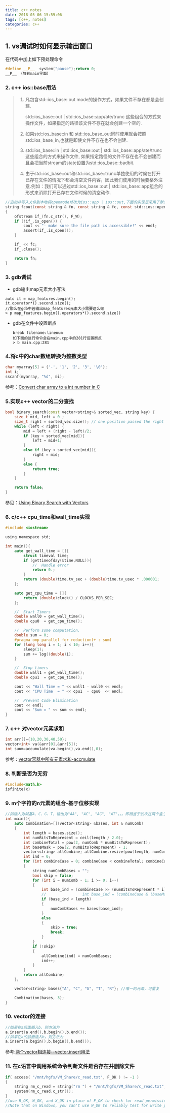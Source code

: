 ```yaml
---
title: c++ notes
date: 2018-05-06 15:59:06
tags: [c++, notes]
categories: c++
---
```


## 1. vs调试时如何显示输出窗口

在代码中加上如下预处理命令

```c++
#define __P__  system("pause");return 0;
__P__ （放到main里面）
```

<!--more-->

### 2. c++ ios::base用法

> 1. 凡包含std::ios_base::out mode的操作方式，如果文件不存在都是会创建.
>
>    std::ios_base::out | std::ios_base::app/ate/trunc 这些组合的方式来操作文件，如果指定的路径该文件不存在就会创建一个空的.
>
> 2. 如果std::ios_base::in 和 std::ios_base_out同时使用就会按照 std::ios_base_in,也就是即使文件不存在也不会创建.
>
> 3. std::ios_base::in | std::ios_base::out | std::ios_base::app/ate/trunc 这些组合的方式来操作文件, 如果指定路径的文件不存在也不会创建而且会把当前stream的state设置为std::ios_base::badbit.
>
> 4. 由于std::ios_base::out和std::ios_base::trunc单独使用的时候在打开已存在文件的情况下都会清空文件内容，因此我们使用的时候要格外注意.例如：我们可以通过std::ios_base::out | std::ios_base::app组合的形式来消除打开已存在文件时候的清空动作.

```c
//追加并写入文件到本地将openmode修改为ios::app | ios::out,下面的实现是采用了默认参数，默认覆盖写入
string fcout(const string & fn, const string & fc, const std::ios::openmode & F_W = (ios::out | ios::trunc)) //默认覆盖写入
{
    ofstream if_(fn.c_str(), F_W);
    if (!if_.is_open()) {
        cout << "- make sure the file path is accessible!" << endl;
        assert(if_.is_open());
    }

    if_ << fc;
    if_.close();

    return fn;
}	
```



### 3. gdb调试

- gdb输出map元素大小写法

```shell
auto it = map_features.begin();
it.operator*().second.size();
//那么在gdb中若输出map_features元素大小需要这么做
> p map_features.begin().operators*().second.size()
```

- gdb在文件中设置断点

  ```shell
  break filename:linenum
  如下面的这行命令会在main.cpp中的281行设置断点
  > b main.cpp:281
  ```


### 4.将c中的char数组转换为整数类型

```c
char myarray[5] = {'-', '1', '2', '3', '\0'};
int i;
sscanf(myarray, "%d", &i);
```

参考：[Convert char array to a int number in C](https://stackoverflow.com/questions/10204471/convert-char-array-to-a-int-number-in-c?utm_medium=organic&utm_source=google_rich_qa&utm_campaign=google_rich_qa)

### 5.实现c++ vector的二分查找

```c++
bool binary_search(const vector<string>& sorted_vec, string key) {
    size_t mid, left = 0 ;
    size_t right = sorted_vec.size(); // one position passed the right end
    while (left < right) {
        mid = left + (right - left)/2;
        if (key > sorted_vec[mid]){
            left = mid+1;
        }
        else if (key < sorted_vec[mid]){                                        
            right = mid;
        }
        else {                                                                  
            return true;
        }                                                                                                               
    }

    return false;      
}
```

参见：[Using Binary Search with Vectors](https://stackoverflow.com/questions/18774858/using-binary-search-with-vectors?utm_medium=organic&utm_source=google_rich_qa&utm_campaign=google_rich_qa)

### 6. c/c++ cpu_time和wall_time实现

```c
#include <iostream>

using namespace std;

int main(){
    auto get_wall_time = []{
        struct timeval time;
        if (gettimeofday(&time,NULL)){
            //  Handle error
            return 0.;
        }
        return (double)time.tv_sec + (double)time.tv_usec * .000001;
    };

    auto get_cpu_time = []{
        return (double)clock() / CLOCKS_PER_SEC;
    };

    //  Start Timers
    double wall0 = get_wall_time();
    double cpu0  = get_cpu_time();

    //  Perform some computation.
    double sum = 0;
    #pragma omp parallel for reduction(+ : sum)
    for (long long i = 1; i < 10; i++){
        sleep(1);
        sum += log((double)i);
    }

    //  Stop timers
    double wall1 = get_wall_time();
    double cpu1  = get_cpu_time();

    cout << "Wall Time = " << wall1 - wall0 << endl;
    cout << "CPU Time  = " << cpu1  - cpu0  << endl;

    //  Prevent Code Elimination
    cout << endl;
    cout << "Sum = " << sum << endl;
}
```

### 7. c++ 对vector元素求和

```c
int arr[]={10,20,30,40,50};  
vector<int> va(&arr[0],&arr[5]);  
int suum=accumulate(va.begin(),va.end(),0);
```

参考：[vector容器中所有元素求和-accmulate](https://blog.csdn.net/u011484045/article/details/43347475)

### 8. 判断是否为无穷

```c
#include<math.h>
isfinite(x)
```

### 9. m个字符的n元素的组合-基于位移实现

```c
//如输入为碱基A、C、G、T，输出为"AA", "AC", "AG", "AT"。。。即相当于依次在两个盒子中分别有放回的取出一个字符放在两个盒子中。共有2^4种可能，将每一种可能都看成对应的二进制的，2个bit存储一个碱基，于是2^4种可能对应着0-(2^4-1)的2^4种二进制表示。再将A,C,G,T的vector的索引看成二进制，于是得到的2个bit就可以用来取出vector中对应的碱基。
int main(){
	auto Combination=[](vector<string> &bases, int & numComb)
    {
        int length = bases.size();
        int numBitsToRepresent = ceil(length / 2.0);
        int combineTotal = pow(2, numComb * numBitsToRepresent);
        int baseMask = pow(2, numBitsToRepresent) - 1;
        vector<string> allCombine; allCombine.resize(pow(length, numComb));
        int ind = 0;
        for (int combineCase = 0; combineCase < combineTotal; combineCase++)
        {
            string numCombBases = "";
            bool skip = false;
            for (int i = numComb - 1; i >= 0; i--)
            {
                int base_ind = (combineCase >> (numBitsToRepresent * i) & baseMask);
                //                int base_ind = (combineCase & (baseMask << (numBitsToRepresent * i))) >> (numBitsToRepresent * i);
                if (base_ind < length)
                {
                    numCombBases += bases[base_ind];
                }
                else
                {
                    skip = true;
                    break;
                }
            }
            if (!skip)
            {
                allCombine[ind] = numCombBases;
                ind++;
            }
        }
        return allCombine;
    };

    vector<string> bases{"A", "C", "G", "T", "R"}; //唯一的元素，可重复

    Combination(bases, 3);
}
```

### 10. vector的连接

```c
//如果在a后面插入b，则方法为
a.insert(a.end(),b,begin(),b.end());
//如果在a的前面插入b，则方法为
a.insert(a.begin(),b,begin(),b.end());
```

参考:[两个vector相连接--vector.insert用法](https://blog.csdn.net/Xiaohei00000/article/details/50799277)

### 11. 在c语言中调用系统命令判断文件是否存在并删除文件

```c
if( access( "/mnt/hgfs/VM_Share/c_read.txt", F_OK ) != -1 )
{
    string rm_c_read = string("rm ") + "/mnt/hgfs/VM_Share/c_read.txt";
	system(rm_c_read.c_str());
}
//use R_OK, W_OK, and X_OK in place of F_OK to check for read permission, write permission, and execute permission (respectively) rather than existence, and you can OR any of them together (i.e. check for both read and write permission using R_OK|W_OK)
//Note that on Windows, you can't use W_OK to reliably test for write permission, since the access function does not take DACLs into account. access( fname, W_OK ) may return 0 (success) because the file does not have the read-only attribute set, but you still may not have permission to write to the file.
```











​		